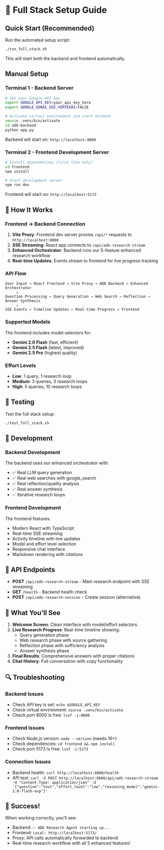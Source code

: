 # 🚀 Full Stack Setup Guide

## Quick Start (Recommended)

Run the automated setup script:

```bash
./run_full_stack.sh
```

This will start both the backend and frontend automatically.

## Manual Setup

### Terminal 1 - Backend Server

```bash
# Set your Google API key
export GOOGLE_API_KEY=your_api_key_here
export GOOGLE_GENAI_USE_VERTEXAI=FALSE

# Activate virtual environment and start backend
source .venv/bin/activate
cd adk-backend
python app.py
```

Backend will start on: `http://localhost:8000`

### Terminal 2 - Frontend Development Server

```bash
# Install dependencies (first time only)
cd frontend
npm install

# Start development server
npm run dev
```

Frontend will start on: `http://localhost:5173`

## 🔗 How It Works

### Frontend → Backend Connection

1. **Vite Proxy**: Frontend dev server proxies `/api/*` requests to `http://localhost:8000`
2. **SSE Streaming**: React app connects to `/api/adk-research-stream`
3. **Enhanced Orchestrator**: Backend runs our 5-feature enhanced research workflow
4. **Real-time Updates**: Events stream to frontend for live progress tracking

### API Flow

```
User Input → React Frontend → Vite Proxy → ADK Backend → Enhanced Orchestrator
     ↓
Question Processing → Query Generation → Web Search → Reflection → Answer Synthesis
     ↓
SSE Events ← Timeline Updates ← Real-time Progress ← Frontend
```

### Supported Models

The frontend includes model selectors for:
- **Gemini 2.0 Flash** (fast, efficient)
- **Gemini 2.5 Flash** (latest, improved)  
- **Gemini 2.5 Pro** (highest quality)

### Effort Levels

- **Low**: 1 query, 1 research loop
- **Medium**: 3 queries, 3 research loops  
- **High**: 5 queries, 10 research loops

## 🧪 Testing

Test the full stack setup:

```bash
./test_full_stack.sh
```

## 🔧 Development

### Backend Development

The backend uses our enhanced orchestrator with:
- ✅ Real LLM query generation
- ✅ Real web searches with google_search
- ✅ Real reflection/quality analysis  
- ✅ Real answer synthesis
- ✅ Iterative research loops

### Frontend Development

The frontend features:
- Modern React with TypeScript
- Real-time SSE streaming
- Activity timeline with live updates
- Model and effort level selection
- Responsive chat interface
- Markdown rendering with citations

## 📡 API Endpoints

- **POST** `/api/adk-research-stream` - Main research endpoint with SSE streaming
- **GET** `/health` - Backend health check
- **POST** `/api/adk-research-session` - Create session (alternative)

## 🎯 What You'll See

1. **Welcome Screen**: Clean interface with model/effort selectors
2. **Live Research Progress**: Real-time timeline showing:
   - Query generation phase
   - Web research phase with source gathering
   - Reflection phase with sufficiency analysis
   - Answer synthesis phase
3. **Final Results**: Comprehensive answers with proper citations
4. **Chat History**: Full conversation with copy functionality

## 🔍 Troubleshooting

### Backend Issues
- Check API key is set: `echo $GOOGLE_API_KEY`
- Check virtual environment: `source .venv/bin/activate`
- Check port 8000 is free: `lsof -i:8000`

### Frontend Issues  
- Check Node.js version: `node --version` (needs 16+)
- Check dependencies: `cd frontend && npm install`
- Check port 5173 is free: `lsof -i:5173`

### Connection Issues
- Backend health: `curl http://localhost:8000/health`
- API test: `curl -X POST http://localhost:8000/api/adk-research-stream -H "Content-Type: application/json" -d '{"question":"test","effort_level":"low","reasoning_model":"gemini-2.0-flash-exp"}'`

## 🎉 Success!

When working correctly, you'll see:
- Backend: `✅ ADK Research Agent starting up...`  
- Frontend: `Local: http://localhost:5173/`
- Proxy: API calls automatically forwarded to backend
- Real-time research workflow with all 5 enhanced features!